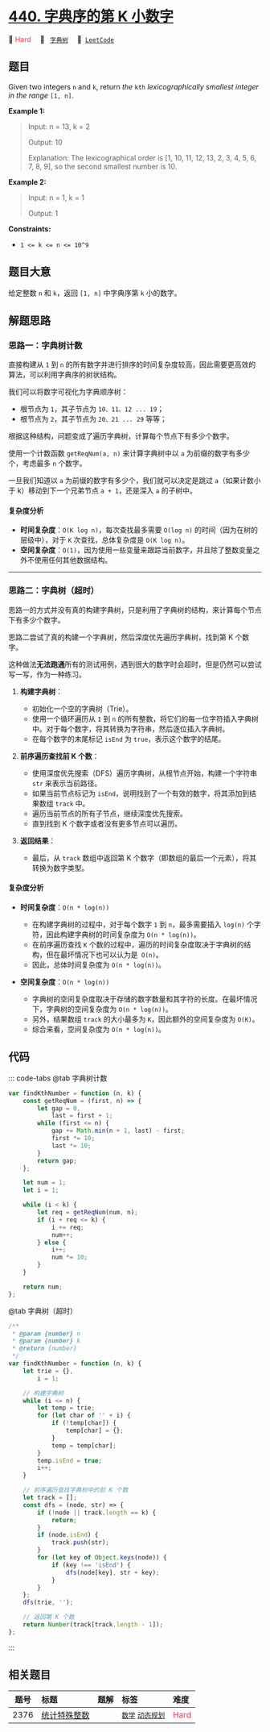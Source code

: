 # [440. 字典序的第 K 小数字](https://leetcode.com/problems/k-th-smallest-in-lexicographical-order)

🔴 <font color=#ff334b>Hard</font>&emsp; 🔖&ensp; [`字典树`](/tag/trie.md)&emsp; 🔗&ensp;[`LeetCode`](https://leetcode.com/problems/k-th-smallest-in-lexicographical-order)

## 题目

Given two integers `n` and `k`, return _the_ `kth` _lexicographically smallest
integer in the range_ `[1, n]`.

**Example 1:**

> Input: n = 13, k = 2
>
> Output: 10
>
> Explanation: The lexicographical order is [1, 10, 11, 12, 13, 2, 3, 4, 5, 6, 7, 8, 9], so the second smallest number is 10.

**Example 2:**

> Input: n = 1, k = 1
>
> Output: 1

**Constraints:**

- `1 <= k <= n <= 10^9`

## 题目大意

给定整数 `n` 和 `k`，返回 `[1, n]` 中字典序第 `k` 小的数字。

## 解题思路

### 思路一：字典树计数

直接构建从 `1` 到 `n` 的所有数字并进行排序的时间复杂度较高，因此需要更高效的算法，可以利用字典序的树状结构。

我们可以将数字可视化为字典顺序树：

- 根节点为 `1`，其子节点为 `10、11、12 ... 19`；
- 根节点为 `2`，其子节点为 `20、21 ... 29` 等等；

根据这种结构，问题变成了遍历字典树，计算每个节点下有多少个数字。

使用一个计数函数 `getReqNum(a, n)` 来计算字典树中以 `a` 为前缀的数字有多少个，考虑最多 `n` 个数字。

一旦我们知道以 `a` 为前缀的数字有多少个，我们就可以决定是跳过 `a`（如果计数小于 k）移动到下一个兄弟节点 `a + 1`，还是深入 `a` 的子树中。

#### 复杂度分析

- **时间复杂度**：`O(K log n)`，每次查找最多需要 `O(log n)` 的时间（因为在树的层级中），对于 `K` 次查找，总体复杂度是 `O(K log n)`。
- **空间复杂度**：`O(1)`，因为使用一些变量来跟踪当前数字，并且除了整数变量之外不使用任何其他数据结构。

---

### 思路二：字典树（超时）

思路一的方式并没有真的构建字典树，只是利用了字典树的结构，来计算每个节点下有多少个数字。

思路二尝试了真的构建一个字典树，然后深度优先遍历字典树，找到第 K 个数字。

这种做法**无法跑通**所有的测试用例，遇到很大的数字时会超时，但是仍然可以尝试写一写，作为一种练习。

1. **构建字典树**：

   - 初始化一个空的字典树（Trie）。
   - 使用一个循环遍历从 `1` 到 `n` 的所有整数，将它们的每一位字符插入字典树中。对于每个数字，将其转换为字符串，然后逐位插入字典树。
   - 在每个数字的末尾标记 `isEnd` 为 `true`，表示这个数字的结尾。

2. **前序遍历查找前 K 个数**：

   - 使用深度优先搜索（DFS）遍历字典树，从根节点开始，构建一个字符串 `str` 来表示当前路径。
   - 如果当前节点标记为 `isEnd`，说明找到了一个有效的数字，将其添加到结果数组 `track` 中。
   - 遍历当前节点的所有子节点，继续深度优先搜索。
   - 直到找到 K 个数字或者没有更多节点可以遍历。

3. **返回结果**：
   - 最后，从 `track` 数组中返回第 K 个数字（即数组的最后一个元素），将其转换为数字类型。

#### 复杂度分析

- **时间复杂度**：`O(n * log(n))`

  - 在构建字典树的过程中，对于每个数字 `1` 到 `n`，最多需要插入 `log(n)` 个字符，因此构建字典树的时间复杂度为 `O(n * log(n))`。
  - 在前序遍历查找 `K` 个数的过程中，遍历的时间复杂度取决于字典树的结构，但在最坏情况下也可以认为是` O(n)`。
  - 因此，总体时间复杂度为 `O(n * log(n))`。

- **空间复杂度**：`O(n * log(n))`
  - 字典树的空间复杂度取决于存储的数字数量和其字符的长度。在最坏情况下，字典树的空间复杂度为 `O(n * log(n))`。
  - 另外，结果数组 `track` 的大小最多为 `K`，因此额外的空间复杂度为 `O(K)`。
  - 综合来看，空间复杂度为 `O(n * log(n))`。

## 代码

::: code-tabs
@tab 字典树计数

```javascript
var findKthNumber = function (n, k) {
	const getReqNum = (first, n) => {
		let gap = 0,
			last = first + 1;
		while (first <= n) {
			gap += Math.min(n + 1, last) - first;
			first *= 10;
			last *= 10;
		}
		return gap;
	};

	let num = 1;
	let i = 1;

	while (i < k) {
		let req = getReqNum(num, n);
		if (i + req <= k) {
			i += req;
			num++;
		} else {
			i++;
			num *= 10;
		}
	}

	return num;
};
```

@tab 字典树（超时）

```javascript
/**
 * @param {number} n
 * @param {number} k
 * @return {number}
 */
var findKthNumber = function (n, k) {
	let trie = {},
		i = 1;

	// 构建字典树
	while (i <= n) {
		let temp = trie;
		for (let char of '' + i) {
			if (!temp[char]) {
				temp[char] = {};
			}
			temp = temp[char];
		}
		temp.isEnd = true;
		i++;
	}

	// 前序遍历查找字典树中的前 K 个数
	let track = [];
	const dfs = (node, str) => {
		if (!node || track.length == k) {
			return;
		}
		if (node.isEnd) {
			track.push(str);
		}
		for (let key of Object.keys(node)) {
			if (key !== 'isEnd') {
				dfs(node[key], str + key);
			}
		}
	};
	dfs(trie, '');

	// 返回第 K 个数
	return Number(track[track.length - 1]);
};
```

:::

## 相关题目

<!-- prettier-ignore -->
| 题号 | 标题 | 题解 | 标签 | 难度 |
| :------: | :------ | :------: | :------ | :------ |
| 2376 | [统计特殊整数](https://leetcode.com/problems/count-special-integers) |  |  [`数学`](/tag/math.md) [`动态规划`](/tag/dynamic-programming.md) | <font color=#ff334b>Hard</font> |